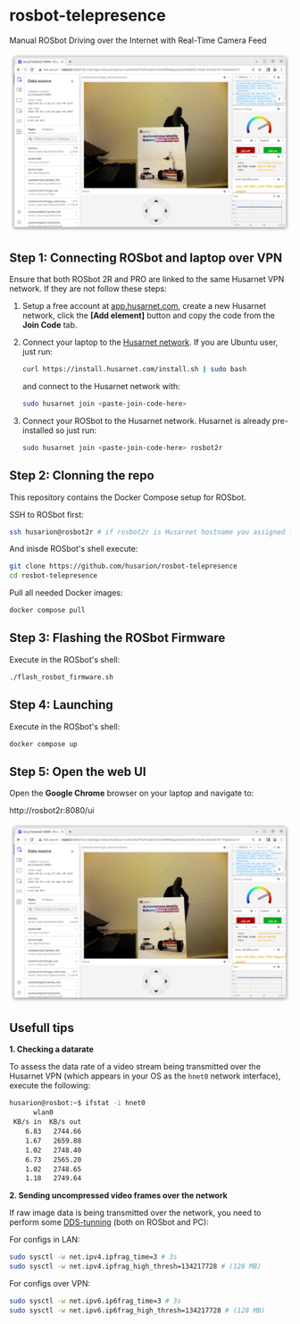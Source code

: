 # rosbot-telepresence

Manual ROSbot Driving over the Internet with Real-Time Camera Feed

![foxglove UI](docs/foxglove-ui.png)

## Step 1: Connecting ROSbot and laptop over VPN

Ensure that both ROSbot 2R and PRO are linked to the same Husarnet VPN network. If they are not follow these steps:

1. Setup a free account at [app.husarnet.com](https://app.husarnet.com/), create a new Husarnet network, click the **[Add element]** button and copy the code from the **Join Code** tab.
2. Connect your laptop to the [Husarnet network](https://husarnet.com/docs). If you are Ubuntu user, just run:

   ```bash
   curl https://install.husarnet.com/install.sh | sudo bash
   ```

   and connect to the Husarnet network with:

   ```bash
   sudo husarnet join <paste-join-code-here>
   ```

3. Connect your ROSbot to the Husarnet network. Husarnet is already pre-installed so just run:

   ```bash
   sudo husarnet join <paste-join-code-here> rosbot2r
   ```

   <!-- > note that `rosbot2r` is a Husarnet hostname that is hardcoded in the [compose.pc.yaml](/compose.pc.yaml) file. If you want a different hostname for your ROSbot remember to change it. -->
 

## Step 2: Clonning the repo

This repository contains the Docker Compose setup for ROSbot. 

SSH to ROSbot first:

```bash
ssh husarion@rosbot2r # if rosbot2r is Husarnet hostname you assigned for ROSbot in the Step 1
```

And inisde ROSbot's shell execute:

```bash
git clone https://github.com/husarion/rosbot-telepresence
cd rosbot-telepresence 
```

Pull all needed Docker images:

```bash
docker compose pull
```

## Step 3: Flashing the ROSbot Firmware

Execute in the ROSbot's shell:

```bash
./flash_rosbot_firmware.sh
```

## Step 4: Launching

Execute in the ROSbot's shell:

```bash
docker compose up
```

## Step 5: Open the web UI

Open the **Google Chrome** browser on your laptop and navigate to:

http://rosbot2r:8080/ui

![foxglove UI](docs/foxglove-ui.png)

## Usefull tips

**1. Checking a datarate**

To assess the data rate of a video stream being transmitted over the Husarnet VPN (which appears in your OS as the `hnet0` network interface), execute the following:

```bash
husarion@rosbot:~$ ifstat -i hnet0
      wlan0       
 KB/s in  KB/s out
    6.83   2744.66
    1.67   2659.88
    1.02   2748.40
    6.73   2565.20
    1.02   2748.65
    1.18   2749.64
```

**2. Sending uncompressed video frames over the network**

If raw image data is being transmitted over the network, you need to perform some [DDS-tunning](https://docs.ros.org/en/humble/How-To-Guides/DDS-tuning.html) (both on ROSbot and PC):

For configs in LAN:

```bash
sudo sysctl -w net.ipv4.ipfrag_time=3 # 3s
sudo sysctl -w net.ipv4.ipfrag_high_thresh=134217728 # (128 MB)
```

For configs over VPN:

```bash
sudo sysctl -w net.ipv6.ip6frag_time=3 # 3s
sudo sysctl -w net.ipv6.ip6frag_high_thresh=134217728 # (128 MB)
```

